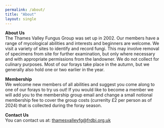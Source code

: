```yaml
---
permalink: /about/
title: "About"
layout: single
---
```

**About Us**   
The Thames Valley Fungus Group was set up in 2002. Our members have a range of mycological abilities and interests and beginners are welcome.  We visit a variety of sites to identify and record fungi. This may involve removal of specimens from site for further examination, but only where necessary and with appropriate permissions from the landowner. We do not collect for culinary purposes.  Most of our forays take place in the autumn, but we generally also hold one or two earlier in the year. 

**Membership**   
We welcome new members of all abilities and suggest you come along to one of our forays to try us out! If you would like to become a member we will add you to the membership group email and change a small notional membership fee to cover the group costs (currenlty £2 per person as of 2024) that is collected during the foray season. 

  **Contact Us**   
  You can contact us at: <thamesvalleyfg@frdbi.org.uk> 
